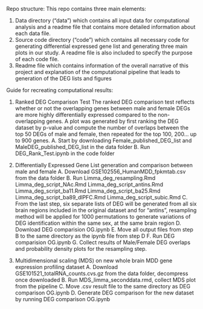 Repo structure:
This repo contains three main elements:
1.	Data directory (“data”) which contains all input data for computational analysis and a readme file that contains more detailed information about each data file.
2.	Source code directory (“code”) which contains all necessary code for generating differential expressed gene list and generating three main plots in our study. A readme file is also included to specify the purpose of each code file.
3.	Readme file which contains information of the overall narrative of this project and explanation of the computational pipeline that leads to generation of the DEG lists and figures


Guide for recreating computational results:
1.	Ranked DEG Comparison Test
The ranked DEG comparison test reflects whether or not the overlapping genes between male and female DEGs are more highly differentially expressed compared to the non-overlapping genes. A plot was generated by first ranking the DEG dataset by p-value and compute the number of overlaps between the top 50 DEGs of male and female, then repeated for the top 100, 200… up to 900 genes.
A.	Start by downloading Female_published_DEG_list and MaleDEG_published_DEG_list in the data folder
B.	Run DEG_Rank_Test.ipynb in the code folder

2.	Differentially Expressed Gene List generation and comparison between male and female
A.	Download GSE102556_HumanMDD_fpkmtab.csv from the data folder
B.	Run Limma_deg_resampling.Rmd
Limma_deg_script_NAc.Rmd
Limma_deg_script_antins.Rmd
Limma_deg_script_ba11.Rmd
Limma_deg_script_ba25.Rmd
Limma_deg_script_ba89_dlPFC.Rmd
Limma_deg_script_subic.Rmd
C.	From the last step, six separate lists of DEG will be generated from all six brain regions included in the original dataset and for “antins”, resampling method will be applied for 1000 permutations to generate variations of DEG identification within the same sex, at the same brain region
D.	Download DEG comparision OG.ipynb
E.	Move all output files from step B to the same directory as the ipynb file from step D
F.	Run DEG comparision OG.ipynb
G.	Collect results of Male/Female DEG overlaps and probability density plots for the resampling step. 

3.	Multidimensional scaling (MDS) on new whole brain MDD gene expression profiling dataset
A.	Download GSE101521_totalRNA_counts.cvs.gz from the data folder, decompress once downloaded
B.	Run MDS_limma_seconddata.rmd, collect MDS plot from the pipeline
C.	Move .csv result file to the same directory as DEG comparison OG.ipynb
D.	Generate DEG comparison for the new dataset by running DEG comparison OG.ipynb 


